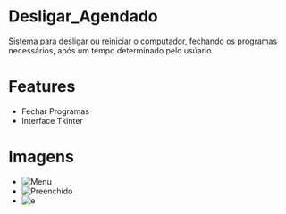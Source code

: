 # Desligar_Agendado
Sistema para desligar ou reiniciar o computador, fechando os programas necessários, após um tempo determinado pelo usúario.

# Features
- Fechar Programas
- Interface Tkinter

# Imagens
- ![Menu](https://user-images.githubusercontent.com/12675265/63216460-36858880-c10c-11e9-9455-efe947671a05.png)
- ![Preenchido](https://user-images.githubusercontent.com/12675265/63216461-37b6b580-c10c-11e9-814f-6148cab9b006.png)
- ![e](https://user-images.githubusercontent.com/12675265/63216587-ae07e780-c10d-11e9-9632-a614b2c18350.png)

